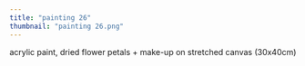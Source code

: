 ```yaml
---
title: "painting 26"
thumbnail: "painting 26.png"
---
```

acrylic paint, dried flower petals + make-up on stretched canvas (30x40cm)